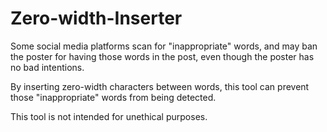 # Zero-width-Inserter

Some social media platforms scan for "inappropriate" words, and may ban the poster for having those words in the post, 
even though the poster has no bad intentions. 
        
By inserting zero-width characters between words, this tool can prevent those "inappropriate" words from being detected.

This tool is not intended for unethical purposes.
